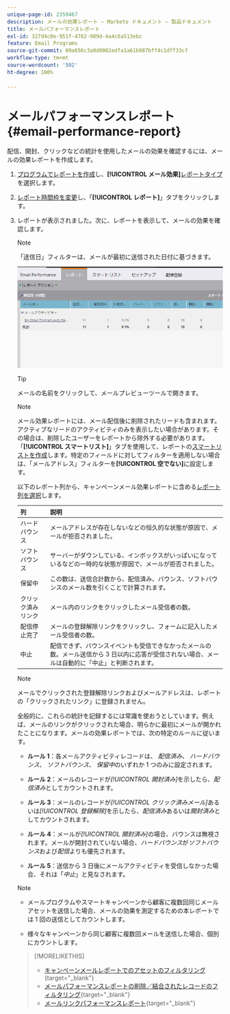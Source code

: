 ```yaml
---
unique-page-id: 2359467
description: メールの効果レポート — Marketo ドキュメント — 製品ドキュメント
title: メールパフォーマンスレポート
exl-id: 327d4c0e-951f-4782-989d-4a4c6a513ebc
feature: Email Programs
source-git-commit: 09a656c3a0d0002edfa1a61b987bff4c1dff33cf
workflow-type: tm+mt
source-wordcount: '502'
ht-degree: 100%

---
```


# メールパフォーマンスレポート {#email-performance-report}

配信、開封、クリックなどの統計を使用したメールの効果を確認するには、メールの効果レポートを作成します。

1. [プログラムでレポートを作成](/help/marketo/product-docs/reporting/basic-reporting/creating-reports/create-a-report-in-a-program.md)し、**[!UICONTROL メール効果]**[レポートタイプ](/help/marketo/product-docs/reporting/basic-reporting/report-types/report-type-overview.md)を選択します。
1. [レポート時間枠を変更](/help/marketo/product-docs/reporting/basic-reporting/editing-reports/change-a-report-time-frame.md)し、「**[!UICONTROL レポート]**」タブをクリックします。
1. レポートが表示されました。次に、レポートを表示して、メールの効果を確認します。

   >[!NOTE]
   >
   >「送信日」フィルターは、メールが最初に送信された日付に基づきます。

   ![](assets/email-performance-report.png)

   >[!TIP]
   >
   >メールの名前をクリックして、メールプレビューツールで開きます。

   >[!NOTE]
   >
   >メール効果レポートには、メール配信後に削除されたリードも含まれます。アクティブなリードのアクティビティのみを表示したい場合があります。その場合は、削除したユーザーをレポートから除外する必要があります。「**[!UICONTROL スマートリスト]**」タブを使用して、レポートの[スマートリストを作成](/help/marketo/product-docs/core-marketo-concepts/smart-lists-and-static-lists/creating-a-smart-list/create-a-smart-list.md)します。特定のフィールドに対してフィルターを適用しない場合は、「メールアドレス」フィルターを&#x200B;**[!UICONTROL 空でない]**&#x200B;に設定します。

   以下のレポート列から、キャンペーンメール効果レポートに含める[レポート列を選択](/help/marketo/product-docs/reporting/basic-reporting/editing-reports/select-report-columns.md)します。

   <table><thead>

<tr>
    <th>列</th>
    <th>説明</th>
  </tr></thead>
<tbody>
  <tr>
    <td>ハードバウンス</td>
    <td>メールアドレスが存在しないなどの恒久的な状態が原因で、メールが拒否されました。</td>
  </tr>
  <tr>
    <td>ソフトバウンス</td>
    <td>サーバーがダウンしている、インボックスがいっぱいになっているなどの一時的な状態が原因で、メールが拒否されました。</td>
  </tr>
  <tr>
    <td>保留中</td>
    <td>この数は、送信合計数から、配信済み、バウンス、ソフトバウンスのメール数を引くことで計算されます。</td>
  </tr>
  <tr>
    <td>クリック済みリンク</td>
    <td>メール内のリンクをクリックしたメール受信者の数。</td>
  </tr>
  <tr>
    <td>配信停止完了</td>
    <td>メールの登録解除リンクをクリックし、フォームに記入したメール受信者の数。</td>
  </tr>
  <tr>
    <td>中止</td>
    <td>配信できず、バウンスイベントも受信できなかったメールの数。メール送信から 3 日以内に応答が受信されない場合、メールは自動的に「中止」と判断されます。</td>
  </tr>
</tbody></table>

>[!NOTE]
>
>メールでクリックされた登録解除リンクおよびメールアドレスは、レポートの「クリックされたリンク」に登録されません。

全般的に、これらの統計を記録するには常識を使おうとしています。例えば、メールのリンクがクリックされた場合、明らかに最初にメールが開かれたことになります。メールの効果レポートでは、次の特定のルールに従います。

* **ルール 1**：各メールアクティビティレコードは、 _配信済み_、 _ハードバウンス_、 _ソフトバウンス_、 _保留中_&#x200B;のいずれか 1 つのみに設定されます。

* **ルール 2**：メールのレコードが&#x200B;_[!UICONTROL 開封済み]_&#x200B;を示したら、_配信済み_&#x200B;としてカウントされます。

* **ルール 3**：メールのレコードが&#x200B;_[!UICONTROL クリック済みメール]_&#x200B;あるいは&#x200B;_[!UICONTROL 登録解除]_&#x200B;を示したら、_配信済み_&#x200B;あるいは&#x200B;_開封済み_&#x200B;としてカウントされます。

* **ルール 4**：メールが&#x200B;_[!UICONTROL 開封済み]_&#x200B;の場合、バウンスは無視されます。メールが開封されていない場合、_ハードバウンス_&#x200B;が&#x200B;_ソフトバウンス_&#x200B;および&#x200B;_配信_&#x200B;よりも優先されます。

* **ルール 5**：送信から 3 日後にメールアクティビティを受信しなかった場合、それは「_中止_」と見なされます。

>[!NOTE]
>
>* メールプログラムやスマートキャンペーンから顧客に複数回同じメールアセットを送信した場合、メールの効果を測定するための本レポートでは 1 回の送信としてカウントします。
>
>* 様々なキャンペーンから同じ顧客に複数回メールを送信した場合、個別にカウントします。

>[!MORELIKETHIS]
>
>* [キャンペーンメールレポートでのアセットのフィルタリング](/help/marketo/product-docs/reporting/basic-reporting/report-activity/filter-assets-in-a-campaign-email-reports.md){target="_blank"}
>* [メールパフォーマンスレポートの削除／結合されたレコードのフィルタリング](/help/marketo/product-docs/reporting/basic-reporting/report-activity/filter-deleted-merged-records-email-performance-report.md){target="_blank"}
>* [メールリンクパフォーマンスレポート](/help/marketo/product-docs/email-marketing/email-programs/email-program-data/email-link-performance-report.md){target="_blank"}
